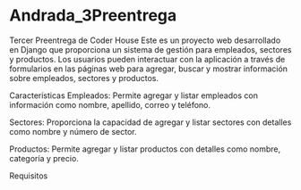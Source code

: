 # Andrada_3Preentrega
Tercer Preentrega de Coder House
Este es un proyecto web desarrollado en Django que proporciona un sistema de gestión para empleados, sectores y productos. Los usuarios pueden interactuar con la aplicación a través de formularios en las páginas web para agregar, buscar y mostrar información sobre empleados, sectores y productos.

Características
Empleados: Permite agregar y listar empleados con información como nombre, apellido, correo y teléfono.

Sectores: Proporciona la capacidad de agregar y listar sectores con detalles como nombre y número de sector.

Productos: Permite agregar y listar productos con detalles como nombre, categoría y precio.

Requisitos
